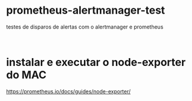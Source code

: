 # prometheus-alertmanager-test
testes de disparos de alertas com o alertmanager e prometheus

</br>

# instalar e executar o node-exporter do MAC
https://prometheus.io/docs/guides/node-exporter/